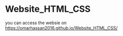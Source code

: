 # Website_HTML_CSS

you can access the websie on https://omarhassan2016.github.io/Website_HTML_CSS/
